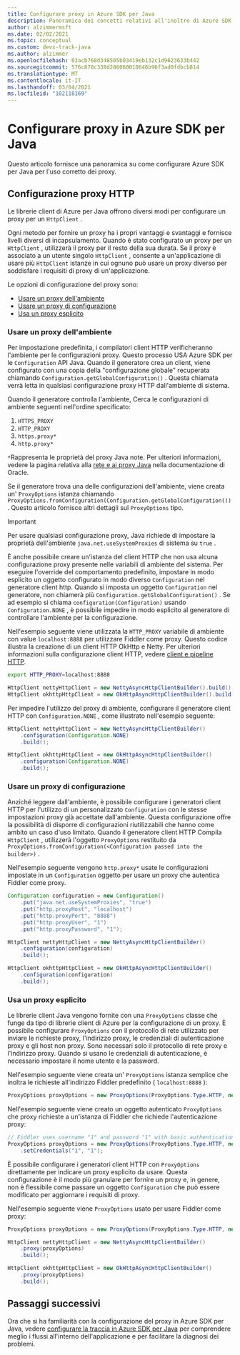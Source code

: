 ```yaml
---
title: Configurare proxy in Azure SDK per Java
description: Panoramica dei concetti relativi all'inoltro di Azure SDK per Java
author: alzimmermsft
ms.date: 02/02/2021
ms.topic: conceptual
ms.custom: devx-track-java
ms.author: alzimmer
ms.openlocfilehash: 03acb768d348505b03419eb132c1d9623633b442
ms.sourcegitcommit: 576c878c338d286060010646b96f3ad0fdbcb814
ms.translationtype: MT
ms.contentlocale: it-IT
ms.lasthandoff: 03/04/2021
ms.locfileid: "102118169"
---
```

# <a name="configure-proxies-in-the-azure-sdk-for-java"></a>Configurare proxy in Azure SDK per Java

Questo articolo fornisce una panoramica su come configurare Azure SDK per Java per l'uso corretto dei proxy.

## <a name="http-proxy-configuration"></a>Configurazione proxy HTTP

Le librerie client di Azure per Java offrono diversi modi per configurare un proxy per un `HttpClient` .

Ogni metodo per fornire un proxy ha i propri vantaggi e svantaggi e fornisce livelli diversi di incapsulamento. Quando è stato configurato un proxy per un `HttpClient` , utilizzerà il proxy per il resto della sua durata. Se il proxy è associato a un utente singolo `HttpClient` , consente a un'applicazione di usare più `HttpClient` istanze in cui ognuno può usare un proxy diverso per soddisfare i requisiti di proxy di un'applicazione.

Le opzioni di configurazione del proxy sono:

* [Usare un proxy dell'ambiente](#use-an-environment-proxy)
* [Usare un proxy di configurazione](#use-a-configuration-proxy)
* [Usa un proxy esplicito](#use-an-explicit-proxy)

### <a name="use-an-environment-proxy"></a>Usare un proxy dell'ambiente

Per impostazione predefinita, i compilatori client HTTP verificheranno l'ambiente per le configurazioni proxy. Questo processo USA Azure SDK per le `Configuration` API Java. Quando il generatore crea un client, viene configurato con una copia della "configurazione globale" recuperata chiamando `Configuration.getGlobalConfiguration()` . Questa chiamata verrà letta in qualsiasi configurazione proxy HTTP dall'ambiente di sistema.

Quando il generatore controlla l'ambiente, Cerca le configurazioni di ambiente seguenti nell'ordine specificato:

1. `HTTPS_PROXY`
2. `HTTP_PROXY`
3. `https.proxy*`
4. `http.proxy*`

`*`Rappresenta le proprietà del proxy Java note. Per ulteriori informazioni, vedere la pagina relativa alla [rete e ai proxy Java](https://docs.oracle.com/javase/8/docs/technotes/guides/net/proxies.html) nella documentazione di Oracle.

Se il generatore trova una delle configurazioni dell'ambiente, viene creata un' `ProxyOptions` istanza chiamando `ProxyOptions.fromConfiguration(Configuration.getGlobalConfiguration())` . Questo articolo fornisce altri dettagli sul `ProxyOptions` tipo.

> [!Important]
> Per usare qualsiasi configurazione proxy, Java richiede di impostare la proprietà dell'ambiente `java.net.useSystemProxies` di sistema su `true` .

È anche possibile creare un'istanza del client HTTP che non usa alcuna configurazione proxy presente nelle variabili di ambiente del sistema. Per eseguire l'override del comportamento predefinito, impostare in modo esplicito un oggetto configurato in modo diverso `Configuration` nel generatore client http. Quando si imposta un oggetto `Configuration` nel generatore, non chiamerà più `Configuration.getGlobalConfiguration()` . Se ad esempio si chiama `configuration(Configuration)` usando `Configuration.NONE` , è possibile impedire in modo esplicito al generatore di controllare l'ambiente per la configurazione.

Nell'esempio seguente viene utilizzata la `HTTP_PROXY` variabile di ambiente con value `localhost:8888` per utilizzare Fiddler come proxy. Questo codice illustra la creazione di un client HTTP OkHttp e Netty. Per ulteriori informazioni sulla configurazione client HTTP, vedere [client e pipeline HTTP](http-client-pipeline.md).

```bash
export HTTP_PROXY=localhost:8888
```

```java
HttpClient nettyHttpClient = new NettyAsyncHttpClientBuilder().build();
HttpClient okhttpHttpClient = new OkHttpAsyncHttpClientBuilder().build();
```

Per impedire l'utilizzo del proxy di ambiente, configurare il generatore client HTTP con `Configuration.NONE` , come illustrato nell'esempio seguente:

```java
HttpClient nettyHttpClient = new NettyAsyncHttpClientBuilder()
    .configuration(Configuration.NONE)
    .build();

HttpClient okhttpHttpClient = new OkHttpAsyncHttpClientBuilder()
    .configuration(Configuration.NONE)
    .build();
```

### <a name="use-a-configuration-proxy"></a>Usare un proxy di configurazione

Anziché leggere dall'ambiente, è possibile configurare i generatori client HTTP per l'utilizzo di un personalizzato `Configuration` con le stesse impostazioni proxy già accettate dall'ambiente. Questa configurazione offre la possibilità di disporre di configurazioni riutilizzabili che hanno come ambito un caso d'uso limitato. Quando il generatore client HTTP Compila `HttpClient` , utilizzerà l'oggetto `ProxyOptions` restituito da `ProxyOptions.fromConfiguration(<Configuration passed into the builder>)` .

Nell'esempio seguente vengono `http.proxy*` usate le configurazioni impostate in un `Configuration` oggetto per usare un proxy che autentica Fiddler come proxy.

```java
Configuration configuration = new Configuration()
    .put("java.net.useSystemProxies", "true")
    .put("http.proxyHost", "localhost")
    .put("http.proxyPort", "8888")
    .put("http.proxyUser", "1")
    .put("http.proxyPassword", "1");

HttpClient nettyHttpClient = new NettyAsyncHttpClientBuilder()
    .configuration(configuration)
    .build();

HttpClient okhttpHttpClient = new OkHttpAsyncHttpClientBuilder()
    .configuration(configuration)
    .build();
```

### <a name="use-an-explicit-proxy"></a>Usa un proxy esplicito

Le librerie client Java vengono fornite con una `ProxyOptions` classe che funge da tipo di librerie client di Azure per la configurazione di un proxy. È possibile configurare `ProxyOptions` con il protocollo di rete utilizzato per inviare le richieste proxy, l'indirizzo proxy, le credenziali di autenticazione proxy e gli host non proxy. Sono necessari solo il protocollo di rete proxy e l'indirizzo proxy. Quando si usano le credenziali di autenticazione, è necessario impostare il nome utente e la password.

Nell'esempio seguente viene creata un' `ProxyOptions` istanza semplice che inoltra le richieste all'indirizzo Fiddler predefinito ( `localhost:8888` ):

```java
ProxyOptions proxyOptions = new ProxyOptions(ProxyOptions.Type.HTTP, new InetSocketAddress("localhost", 8888));
```

Nell'esempio seguente viene creato un oggetto autenticato `ProxyOptions` che proxy richieste a un'istanza di Fiddler che richiede l'autenticazione proxy:

```java
// Fiddler uses username "1" and password "1" with basic authentication as its proxy authentication requirement.
ProxyOptions proxyOptions = new ProxyOptions(ProxyOptions.Type.HTTP, new InetSocketAddress("localhost", 8888))
    .setCredentials("1", "1");
```

È possibile configurare i generatori client HTTP con `ProxyOptions` direttamente per indicare un proxy esplicito da usare. Questa configurazione è il modo più granulare per fornire un proxy e, in genere, non è flessibile come passare un oggetto `Configuration` che può essere modificato per aggiornare i requisiti di proxy.

Nell'esempio seguente viene `ProxyOptions` usato per usare Fiddler come proxy:

```java
ProxyOptions proxyOptions = new ProxyOptions(ProxyOptions.Type.HTTP, new InetSocketAddress("localhost", 8888));

HttpClient nettyHttpClient = new NettyAsyncHttpClientBuilder()
    .proxy(proxyOptions)
    .build();

HttpClient okhttpHttpClient = new OkHttpAsyncHttpClientBuilder()
    .proxy(proxyOptions)
    .build();
```

## <a name="next-steps"></a>Passaggi successivi

Ora che si ha familiarità con la configurazione del proxy in Azure SDK per Java, vedere [configurare la traccia in Azure SDK per Java](tracing.md) per comprendere meglio i flussi all'interno dell'applicazione e per facilitare la diagnosi dei problemi.
